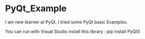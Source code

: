 # PyQt_Example
I am new learner at PyQt. I tried some PyQt basic Examples. 


You can run with Visual Studio
install this library : pip install PyQt5 
